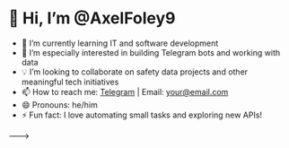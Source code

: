 # 👋 Hi, I’m @AxelFoley9
- 🌱 I’m currently learning IT and software development  
- 🤖 I’m especially interested in building Telegram bots and working with data  
- 💡 I’m looking to collaborate on safety data projects and other meaningful tech initiatives  
- 📫 How to reach me: [Telegram](https://t.me/your_username) | Email: your@email.com  
- 😄 Pronouns: he/him  
- ⚡ Fun fact: I love automating small tasks and exploring new APIs!

<!--
AxelFoley9/AxelFoley9 is a ✨ special ✨ repository because it’s your profile README.
-->
--->
